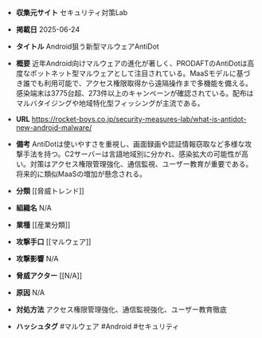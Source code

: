 - **収集元サイト**
セキュリティ対策Lab

- **掲載日**
2025-06-24

- **タイトル**
Android狙う新型マルウェアAntiDot

- **概要**
近年Android向けマルウェアの進化が著しく、PRODAFTのAntiDotは高度なボットネット型マルウェアとして注目されている。MaaSモデルに基づき誰でも利用可能で、アクセス権限取得から遠隔操作まで多機能を備える。感染端末は3775台超、273件以上のキャンペーンが確認されている。配布はマルバタイジングや地域特化型フィッシングが主流である。

- **URL**
https://rocket-boys.co.jp/security-measures-lab/what-is-antidot-new-android-malware/

- **備考**
AntiDotは使いやすさを重視し、画面録画や認証情報窃取など多様な攻撃手法を持つ。C2サーバーは言語地域別に分かれ、感染拡大の可能性が高い。対策はアクセス権限管理強化、通信監視、ユーザー教育が重要である。将来的に類似MaaSの増加が懸念される。

- **分類**
[[脅威トレンド]]

- **組織名**
N/A

- **業種**
[[産業分類]]

- **攻撃手口**
[[マルウェア]]

- **攻撃影響**
N/A

- **脅威アクター**
[[N/A]]

- **原因**
N/A

- **対処方法**
アクセス権限管理強化、通信監視強化、ユーザー教育徹底

- **ハッシュタグ**
#マルウェア #Android #セキュリティ

